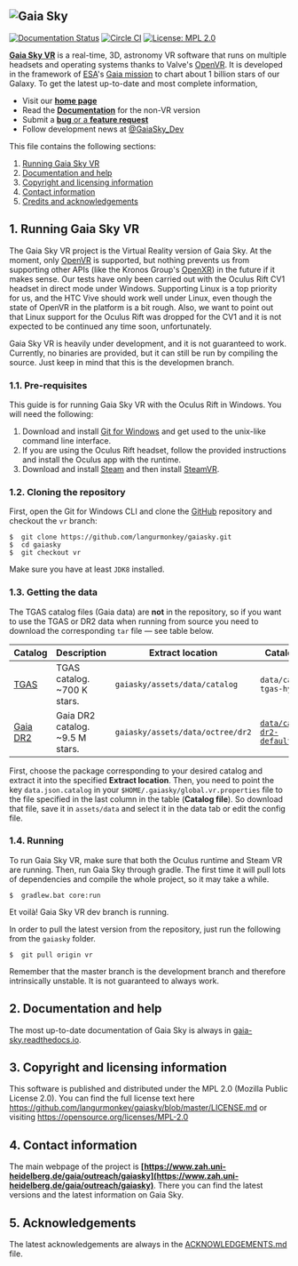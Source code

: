 ![Gaia Sky](https://zah.uni-heidelberg.de/fileadmin/user_upload/gaia/gaiasky/img/GaiaSkyBanner-vr.jpg)
--------------------------

[![Documentation Status](https://readthedocs.org/projects/gaia-sky/badge/?version=latest)](http://gaia-sky.readthedocs.io/en/latest/?badge=latest)
[![Circle CI](https://circleci.com/gh/langurmonkey/gaiasky.svg?style=shield&circle-token=:circle-token)](https://circleci.com/gh/langurmonkey/gaiasky/tree/master)
[![License: MPL 2.0](https://img.shields.io/badge/License-MPL%202.0-brightgreen.svg)](https://opensource.org/licenses/MPL-2.0)

[**Gaia Sky VR**](https://zah.uni-heidelberg.de/gaia/outreach/gaiasky) is a real-time, 3D, astronomy VR software that
runs on multiple headsets and operating systems thanks to Valve's [OpenVR](https://github.com/ValveSoftware/openvr). It is developed in the framework of
[ESA](http://www.esa.int/ESA)'s [Gaia mission](http://sci.esa.int/gaia) to chart about 1 billion stars of our Galaxy.
To get the latest up-to-date and most complete information,

*  Visit our [**home page**](https://zah.uni-heidelberg.de/gaia/outreach/gaiasky)
*  Read the [**Documentation**](http://gaia-sky.readthedocs.io) for the non-VR version
*  Submit a [**bug** or a **feature request**](https://github.com/langurmonkey/gaiasky/issues)
*  Follow development news at [@GaiaSky_Dev](https://twitter.com/GaiaSky_Dev)

This file contains the following sections:

1. [Running Gaia Sky VR](#1-running-gaia-sky-vr)
2. [Documentation and help](#2-documentation-and-help)
3. [Copyright and licensing information](#3-copyright-and-licensing-information)
4. [Contact information](#4-contact-information)
5. [Credits and acknowledgements](#5-acknowledgements)


## 1. Running Gaia Sky VR

The Gaia Sky VR project is the Virtual Reality version of Gaia Sky. At the moment, only [OpenVR](https://github.com/ValveSoftware/openvr) is supported, but nothing prevents us from supporting other APIs (like the Kronos Group's [OpenXR](https://www.khronos.org/openxr)) in the future if it makes sense. Our tests have only been carried out with the Oculus Rift CV1 headset in direct mode under Windows. Supporting Linux is a top priority for us, and the HTC Vive should work well under Linux, even though the state of OpenVR in the platform is a bit rough. Also, we want to point out that Linux support for the Oculus Rift was dropped for the CV1 and it is not expected to be continued any time soon, unfortunately.

Gaia Sky VR is heavily under development, and it is not guaranteed to work. Currently, no binaries are provided, but it can still be run by compiling the source. Just keep in mind that this is the developmen branch.

### 1.1. Pre-requisites

This guide is for running Gaia Sky VR with the Oculus Rift in Windows. You will need the following: 

1. Download and install [Git for Windows](http://gitforwindows.org/) and get used to the unix-like command line interface.
2. If you are using the Oculus Rift headset, follow the provided instructions and install the Oculus app with the runtime.
3. Download and install [Steam](http://store.steampowered.com/) and then install [SteamVR](http://store.steampowered.com/steamvr).

### 1.2. Cloning the repository

First, open the Git for Windows CLI and clone the [GitHub](https://github.com/langurmonkey/gaiasky) repository and checkout the `vr` branch:

```
$  git clone https://github.com/langurmonkey/gaiasky.git
$  cd gaiasky
$  git checkout vr
```

Make sure you have at least `JDK8` installed.

### 1.3. Getting the data

The TGAS catalog files (Gaia data) are **not** in the repository, so if you want to use the TGAS or DR2 data when running
from source you need to download
the corresponding `tar` file — see table below.

| **Catalog** | **Description** | **Extract location** | **Catalog file** |
|---------|-------------|----------|----------|
| [TGAS](http://gaia.ari.uni-heidelberg.de/gaiasky/files/catalogs/tgas/20171204_tgas_gpu_gaiasky_1.5.1.tar.gz)  | TGAS catalog. ~700 K stars. | `gaiasky/assets/data/catalog` | `data/catalog-tgas-hyg.json` | 
| [Gaia DR2](http://gaia.ari.uni-heidelberg.de/gaiasky/files/catalogs/dr2/20180419_dr2-20-0.5.tar.gz)  | Gaia DR2 catalog. ~9.5 M stars.  | `gaiasky/assets/data/octree/dr2` | [`data/catalog-dr2-default.json`](http://gaia.ari.uni-heidelberg.de/gaiasky/files/catalogs/dr2/catalog-dr2-default.json) | 

First, choose the package corresponding to your desired catalog and extract it into the specified **Extract location**. 
Then, you need to point the key `data.json.catalog` in your `$HOME/.gaiasky/global.vr.properties` file to the
file specified in the last column in the table (**Catalog file**). So download that file, save it in `assets/data` and select it in the data tab or edit the config file.


### 1.4. Running

To run Gaia Sky VR, make sure that both the Oculus runtime and Steam VR are running. Then, run Gaia Sky through gradle. The first time it will pull lots of dependencies and compile the whole project, so it may take a while.

```
$  gradlew.bat core:run
```

Et voilà! Gaia Sky VR dev branch is running.

In order to pull the latest version from the repository, just run the following from the `gaiasky` folder.

```
$  git pull origin vr
```

Remember that the master branch is the development branch and therefore intrinsically unstable. It is not guaranteed to always work.

##  2. Documentation and help

The most up-to-date documentation of Gaia Sky is always in [gaia-sky.readthedocs.io](http://gaia-sky.readthedocs.io).

##  3. Copyright and licensing information

This software is published and distributed under the MPL 2.0
(Mozilla Public License 2.0). You can find the full license
text here https://github.com/langurmonkey/gaiasky/blob/master/LICENSE.md
or visiting https://opensource.org/licenses/MPL-2.0

##  4. Contact information

The main webpage of the project is
**[https://www.zah.uni-heidelberg.de/gaia/outreach/gaiasky](https://www.zah.uni-heidelberg.de/gaia/outreach/gaiasky)**. There you can find
the latest versions and the latest information on Gaia Sky.

##  5. Acknowledgements

The latest acknowledgements are always in the [ACKNOWLEDGEMENTS.md](https://github.com/langurmonkey/gaiasky/blob/master/ACKNOWLEDGEMENTS.md) file.
